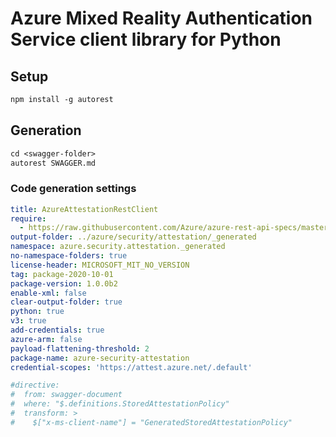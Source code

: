 # Azure Mixed Reality Authentication Service client library for Python

## Setup

```ps
npm install -g autorest
```

## Generation

```ps
cd <swagger-folder>
autorest SWAGGER.md
```

### Code generation settings

```yaml
title: AzureAttestationRestClient
require: 
  - https://raw.githubusercontent.com/Azure/azure-rest-api-specs/master/specification/attestation/data-plane/readme.md
output-folder: ../azure/security/attestation/_generated
namespace: azure.security.attestation._generated
no-namespace-folders: true
license-header: MICROSOFT_MIT_NO_VERSION
tag: package-2020-10-01
package-version: 1.0.0b2
enable-xml: false
clear-output-folder: true
python: true
v3: true
add-credentials: true
azure-arm: false
payload-flattening-threshold: 2
package-name: azure-security-attestation
credential-scopes: 'https://attest.azure.net/.default'

#directive:
#  from: swagger-document
#  where: "$.definitions.StoredAttestationPolicy"
#  transform: >
#    $["x-ms-client-name"] = "GeneratedStoredAttestationPolicy"

```

